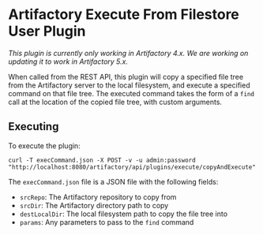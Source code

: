Artifactory Execute From Filestore User Plugin
==============================================

*This plugin is currently only working in Artifactory 4.x. We are working on updating it to work in Artifactory 5.x.*

When called from the REST API, this plugin will copy a specified file tree from
the Artifactory server to the local filesystem, and execute a specified command
on that file tree. The executed command takes the form of a `find` call at the
location of the copied file tree, with custom arguments.

Executing
---------

To execute the plugin:

`curl -T execCommand.json -X POST -v -u admin:password "http://localhost:8080/artifactory/api/plugins/execute/copyAndExecute"`

The `execCommand.json` file is a JSON file with the following fields:

- `srcRepo`: The Artifactory repository to copy from
- `srcDir`: The Artifactory directory path to copy
- `destLocalDir`: The local filesystem path to copy the file tree into
- `params`: Any parameters to pass to the `find` command

